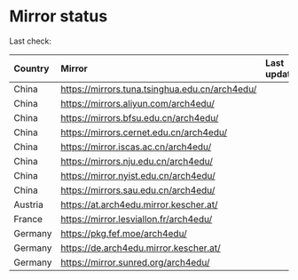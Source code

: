 <script src="./time.js"></script>
# Mirror status
Last check: <script type="text/javascript">localize(1740292129.279839);</script>

|Country|Mirror|Last update|
|:------|:-----|:----------|
|China|https://mirrors.tuna.tsinghua.edu.cn/arch4edu/|<script type="text/javascript">localize(1740249373);</script>|
|China|https://mirrors.aliyun.com/arch4edu/|<script type="text/javascript">localize(1740249373);</script>|
|China|https://mirrors.bfsu.edu.cn/arch4edu/|<script type="text/javascript">localize(1740249373);</script>|
|China|https://mirrors.cernet.edu.cn/arch4edu/|<script type="text/javascript">localize(1740249373);</script>|
|China|https://mirror.iscas.ac.cn/arch4edu/|<script type="text/javascript">localize(1740249373);</script>|
|China|https://mirrors.nju.edu.cn/arch4edu/|<script type="text/javascript">localize(1740206607);</script>|
|China|https://mirror.nyist.edu.cn/arch4edu/|<script type="text/javascript">localize(1740249373);</script>|
|China|https://mirrors.sau.edu.cn/arch4edu/|<script type="text/javascript">localize(1731653531);</script>|
|Austria|https://at.arch4edu.mirror.kescher.at/|<script type="text/javascript">localize(1740249373);</script>|
|France|https://mirror.lesviallon.fr/arch4edu/|<script type="text/javascript">localize(1740249373);</script>|
|Germany|https://pkg.fef.moe/arch4edu/|<script type="text/javascript">localize(1740249373);</script>|
|Germany|https://de.arch4edu.mirror.kescher.at/|<script type="text/javascript">localize(1740249373);</script>|
|Germany|https://mirror.sunred.org/arch4edu/|<script type="text/javascript">localize(1740249373);</script>|

<script src="./tablefilter/tablefilter.js"></script>
<script src="./table.js"></script>